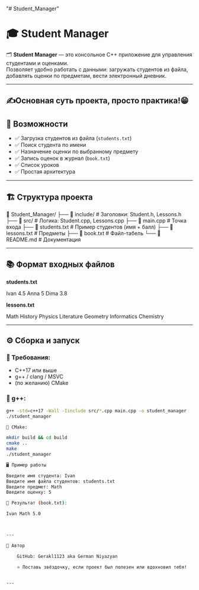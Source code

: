 "# Student_Manager" 
# 🎓 Student Manager

🗂️ **Student Manager** — это консольное C++ приложение для управления студентами и оценками.  
Позволяет удобно работать с данными: загружать студентов из файла, добавлять оценки по предметам, вести электронный дневник.

---
✍️Основная суть проекта, просто практика!😁
---
## 🚀 Возможности

- ✅ Загрузка студентов из файла (`students.txt`)
- ✅ Поиск студента по имени
- ✅ Назначение оценки по выбранному предмету
- ✅ Запись оценок в журнал (`book.txt`)
- ✅ Список уроков
- ✅ Простая архитектура

---

## 🏗️ Структура проекта

📁 Student_Manager/
├── 📂 include/ # Заголовки: Student.h, Lessons.h
├── 📂 src/ # Логика: Student.cpp, Lessons.cpp
├── 📄 main.cpp # Точка входа
├── 📄 students.txt # Пример студентов (имя + балл)
├── 📄 lessons.txt # Предметы
├── 📄 book.txt # Файл-табель
└── 📄 README.md # Документация


---

## 📚 Формат входных файлов

**students.txt**

Ivan 4.5
Anna 5
Dima 3.8


**lessons.txt**

Math
History
Physics
Literature
Geometry
Informatics
Chemistry


---

## ⚙️ Сборка и запуск

### 🧰 Требования:
- C++17 или выше
- g++ / clang / MSVC
- (по желанию) CMake

### 🔧 g++:
```bash
g++ -std=c++17 -Wall -Iinclude src/*.cpp main.cpp -o student_manager
./student_manager

🧱 CMake:

mkdir build && cd build
cmake ..
make
./student_manager

🖥 Пример работы

Введите имя студента: Ivan
Введите имя файла студентов: students.txt
Введите предмет: Math
Введите оценку: 5

📄 Результат (book.txt):

Ivan Math 5.0



---

👤 Автор

    GitHub: Gerakl1123 aka German Niyazyan

    ⭐️ Поставь звёздочку, если проект был полезен или вдохновил тебя!


---
